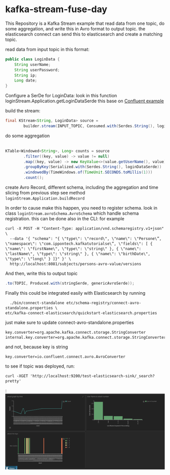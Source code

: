 # kafka-stream-fuse-day
This Repository is a Kafka Stream example that read data from one topic, do some aggregation, and write this in Avro format to output topic. the elasticsearch connect can send this to elasticsearch and create a matching topic.

read data from input topic in this format:

```java
public class LoginData {
    String userName;
    String userPassword;
    String ip;
    Long date;
}
```
Configure a SerDe for LoginData:
look in this function loginStream.Application.getLoginDataSerde
this base on [Confluent example](https://github.com/confluentinc/kafka-streams-examples/blob/5.0.1-post/src/main/java/io/confluent/examples/streams/PageViewRegionLambdaExample.java)

build the stream:
```java
final KStream<String, LoginData> source = 
        builder.stream(INPUT_TOPIC, Consumed.with(Serdes.String(), loginDataSerde));
```

do some aggregation 

```java

KTable<Windowed<String>, Long> counts = source
        .filter((key, value) -> value != null)
        .map((key, value) -> new KeyValue<>(value.getUserName(), value))
        .groupByKey(Serialized.with(Serdes.String(), loginDataSerde))
        .windowedBy(TimeWindows.of(TimeUnit.SECONDS.toMillis(1)))
        .count();
```

create Avro Record, different schema, including the aggregation and time slicing from previous step
see method `loginStream.Application.buildRecord`

In order to cause make this happen, you need to register schema. look in class `loginStream.avroSchema.AvroSchema` which handle schema registration.
this can be done also in the CLI:
for example
```
curl -X POST -H "Content-Type: application/vnd.schemaregistry.v1+json" \
  --data '{ "schema": "{ \"type\": \"record\", \"name\": \"Persone\”, \"namespace\": \"com.ippontech.kafkatutorialse\”, \"fields\": [ { \"name\": \"firstName\", \"type\": \"string\" }, { \"name\": \"lastName\", \"type\": \"string\" }, { \"name\": \"birthDate\", \"type\": \"long\" } ]}" }' \
  http://localhost:8081/subjects/persons-avro-value/versions
```

And then, write this to output topic 
```java
.to(TOPIC, Produced.with(stringSerde, genericAvroSerde));
```

Finally this could be integrated easily with Elasticsearch
by running 
```
  ./bin/connect-standalone etc/schema-registry/connect-avro-standalone.properties \
etc/kafka-connect-elasticsearch/quickstart-elasticsearch.properties
```

just make sure to update connect-avro-standalone.properties

```properties
key.converter=org.apache.kafka.connect.storage.StringConverter
internal.key.converter=org.apache.kafka.connect.storage.StringConverter
```

and not, because key is string
```properties
key.converter=io.confluent.connect.avro.AvroConverter
```

to see if topic was deployed, run:
```
curl -XGET 'http://localhost:9200/test-elasticsearch-sink/_search?pretty'
```


:
![Here are nice dashboard I did in Kibana](src/main/resources/kibana-dashboard.png)

